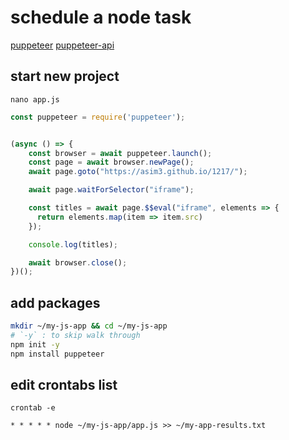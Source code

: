 # schedule a node task

[puppeteer](https://github.com/puppeteer/puppeteer/)
[puppeteer-api](https://github.com/puppeteer/puppeteer/blob/v5.2.1/docs/api.md#frameevalselector-pagefunction-args)


## start new project
`nano app.js`
```js
const puppeteer = require('puppeteer');


(async () => {
    const browser = await puppeteer.launch();
    const page = await browser.newPage();
    await page.goto("https://asim3.github.io/1217/");

    await page.waitForSelector("iframe");

    const titles = await page.$$eval("iframe", elements => {
      return elements.map(item => item.src)
    });

    console.log(titles);

    await browser.close();
})();
```


## add packages
```bash
mkdir ~/my-js-app && cd ~/my-js-app
# `-y` : to skip walk through
npm init -y 
npm install puppeteer
```


## edit crontabs list 
`crontab -e`
```text
* * * * * node ~/my-js-app/app.js >> ~/my-app-results.txt
```
